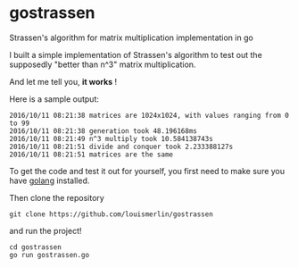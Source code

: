# gostrassen

Strassen's algorithm for matrix multiplication implementation in go

I built a simple implementation of Strassen's algorithm to test out the supposedly "better than n^3" matrix multiplication.

And let me tell you, **it works** !

Here is a sample output:

```
2016/10/11 08:21:38 matrices are 1024x1024, with values ranging from 0 to 99
2016/10/11 08:21:38 generation took 48.196168ms
2016/10/11 08:21:49 n^3 multiply took 10.584138743s
2016/10/11 08:21:51 divide and conquer took 2.233388127s
2016/10/11 08:21:51 matrices are the same
```

To get the code and test it out for yourself, you first need to make sure you have [golang](https://golang.org/) installed.

Then clone the repository

```
git clone https://github.com/louismerlin/gostrassen
```

and run the project!

```
cd gostrassen
go run gostrassen.go
```
